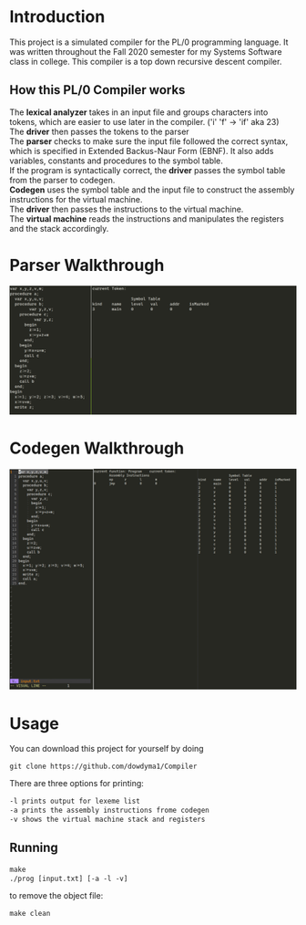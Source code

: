 # Introduction
This project is a simulated compiler for the PL/0 programming language. It was written throughout the Fall 2020 semester for my Systems Software class in college.
This compiler is a top down recursive descent compiler. 

## How this PL/0 Compiler works
The **lexical analyzer** takes in an input file and groups characters into tokens, which are easier to use later in the compiler. ('i' 'f' -> 'if' aka 23)  
The **driver** then passes the tokens to the parser  
The **parser** checks to make sure the input file followed the correct syntax, which is specified in Extended Backus-Naur Form (EBNF). It also adds variables, constants and procedures to the symbol table.  
If the program is syntactically correct, the **driver** passes the symbol table from the parser to codegen.  
**Codegen** uses the symbol table and the input file to construct the assembly instructions for the virtual machine.  
The **driver** then passes the instructions to the virtual machine.  
The **virtual machine** reads the instructions and manipulates the registers and the stack accordingly.  

# Parser Walkthrough
![Parser tutorial.](/Parser_Tutorial/parser_tutorial.gif)

# Codegen Walkthrough
![Codegen tutorial.](/Codegen_Tutorial/codegen_tutorial.gif)

# Usage
You can download this project for yourself by doing 
```
git clone https://github.com/dowdyma1/Compiler
```

There are three options for printing:
```
-l prints output for lexeme list
-a prints the assembly instructions frome codegen
-v shows the virtual machine stack and registers
```

## Running
```
make
./prog [input.txt] [-a -l -v]
```
to remove the object file:
```
make clean
```
